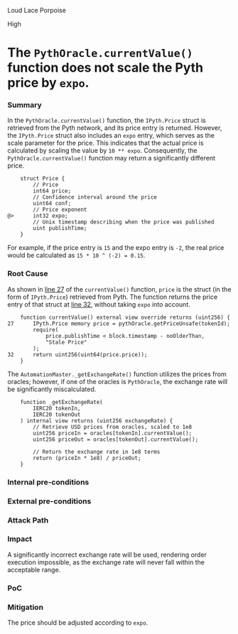 Loud Lace Porpoise

High

# The `PythOracle.currentValue()` function does not scale the Pyth price by `expo`.

### Summary

In the `PythOracle.currentValue()` function, the `IPyth.Price` struct is retrieved from the Pyth network, and its price entry is returned. However, the `IPyth.Price` struct also includes an `expo` entry, which serves as the scale parameter for the price. This indicates that the actual price is calculated by scaling the value by `10 ** expo`. Consequently, the `PythOracle.currentValue()` function may return a significantly different price.

```solidity
    struct Price {
        // Price
        int64 price;
        // Confidence interval around the price
        uint64 conf;
        // Price exponent
@>      int32 expo;
        // Unix timestamp describing when the price was published
        uint publishTime;
    }
```

For example, if the price entry is `15` and the expo entry is `-2`, the real price would be calculated as `15 * 10 ^ (-2) = 0.15`.

### Root Cause

As shown in [line 27](https://github.com/sherlock-audit/2024-11-oku/blob/main/oku-custom-order-types/contracts/oracle/External/PythOracle.sol#L27) of the `currentValue()` function, `price` is the struct (in the form of `IPyth.Price`) retrieved from Pyth. The function returns the price entry of that struct at [line 32](https://github.com/sherlock-audit/2024-11-oku/blob/main/oku-custom-order-types/contracts/oracle/External/PythOracle.sol#L32), without taking `expo` into account.

```solidity
    function currentValue() external view override returns (uint256) {
27      IPyth.Price memory price = pythOracle.getPriceUnsafe(tokenId);
        require(
            price.publishTime < block.timestamp - noOlderThan,
            "Stale Price"
        );
32      return uint256(uint64(price.price));
    }
```

The `AutomationMaster._getExchangeRate()` function utilizes the prices from oracles; however, if one of the oracles is `PythOracle`, the exchange rate will be significantly miscalculated.

```solidity
    function _getExchangeRate(
        IERC20 tokenIn,
        IERC20 tokenOut
    ) internal view returns (uint256 exchangeRate) {
        // Retrieve USD prices from oracles, scaled to 1e8
        uint256 priceIn = oracles[tokenIn].currentValue();
        uint256 priceOut = oracles[tokenOut].currentValue();

        // Return the exchange rate in 1e8 terms
        return (priceIn * 1e8) / priceOut;
    }
```

### Internal pre-conditions

### External pre-conditions

### Attack Path

### Impact

A significantly incorrect exchange rate will be used, rendering order execution impossible, as the exchange rate will never fall within the acceptable range.

### PoC

### Mitigation

The price should be adjusted according to `expo`.